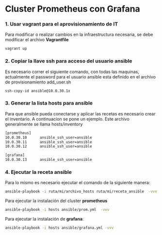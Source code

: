 # Cluster Prometheus con Grafana

### 1. Usar vagrant para el aprovisionamiento de IT

Para modificar o realizar cambios en la infraestructura necesaria, se debe modificar el archivo **Vagrantfile**

```sh
vagrant up
```

### 2. Copiar la llave ssh para acceso del usuario **ansible**

Es necesario correr el siguiente comando, con todas las maquinas, actualmente el password para el usuario ansible esta definido en el archivo de provisionamiento add_user.sh

```sh
ssh-copy-id ansible@10.0.30.1x
```

### 3. Generar la lista hosts para ansible

Para que ansible pueda conectarse y aplicar las recetas es necesario crear el inventario. A continuacion se pone un ejemplo. Este archivo generalmente se llama hosts/inventory

```sh
[prometheus]
10.0.30.10      ansible_ssh_user=ansible
10.0.30.11      ansible_ssh_user=ansible
10.0.30.12      ansible_ssh_user=ansible

[grafana]
10.0.30.13      ansible_ssh_user=ansible

```

### 4. Ejecutar la receta ansible

Para lo mismo es necesario ejecutar el comando de la siguiente manera:

```sh
ansible-playbook -i ruta/mi/archivo_hosts ruta/mi/receta_ansible  -vvv
```

Para ejecutar la instalación del cluster **prometheus**

```sh
ansible-playbook -i hosts ansible/prom.yml  -vvv
```

Para ejecutar la instalación de **grafana**:

```sh
ansible-playbook -i hosts ansible/grafana.yml -vvv
```
